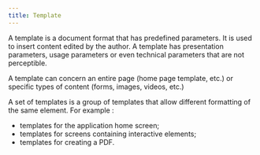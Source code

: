 ```yaml
---
title: Template
---
```


A template is a document format that has predefined parameters. It is used to insert content edited by the author. A template has presentation parameters, usage parameters or even technical parameters that are not perceptible.

A template can concern an entire page (home page template, etc.) or specific types of content (forms, images, videos, etc.)

A set of templates is a group of templates that allow different formatting of the same element. For example :

- templates for the application home screen;
- templates for screens containing interactive elements;
- templates for creating a PDF.